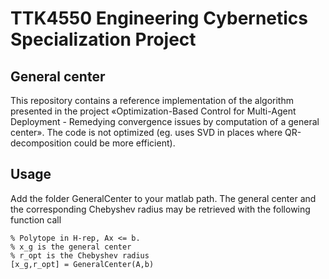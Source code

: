 # TTK4550 Engineering Cybernetics Specialization Project

## General center

This repository contains a reference implementation of the algorithm presented in the project «Optimization-Based Control for
Multi-Agent Deployment - Remedying convergence issues by computation of a general center». The code is not optimized (eg. uses SVD in places where QR-decomposition could be more efficient).

## Usage
Add the folder GeneralCenter to your matlab path. The general center and the corresponding Chebyshev radius may be retrieved with the following function call
```
% Polytope in H-rep, Ax <= b.
% x_g is the general center
% r_opt is the Chebyshev radius
[x_g,r_opt] = GeneralCenter(A,b)
```
